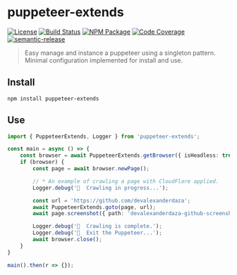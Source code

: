 # puppeteer-extends
[![License][]](https://opensource.org/licenses/Apache-2.0)
[![Build Status]](https://github.com/devalexanderdaza/puppeteer-extends/actions/workflows/ci.yml)
[![NPM Package]](https://npmjs.org/package/puppeteer-extends)
[![Code Coverage]](https://codecov.io/gh/devalexanderdaza/puppeteer-extends)
[![semantic-release]](https://github.com/semantic-release/semantic-release)

[License]: https://img.shields.io/badge/License-Apache%202.0-blue.svg
[Build Status]: https://github.com/devalexanderdaza/puppeteer-extends/actions/workflows/ci.yml/badge.svg
[NPM Package]: https://img.shields.io/npm/v/puppeteer-extends.svg
[Code Coverage]: https://codecov.io/gh/devalexanderdaza/puppeteer-extends/branch/master/graph/badge.svg
[semantic-release]: https://img.shields.io/badge/%20%20%F0%9F%93%A6%F0%9F%9A%80-semantic--release-e10079.svg

> Easy manage and instance a puppeteer using a singleton pattern. Minimal configuration implemented for install and use.

## Install

``` shell
npm install puppeteer-extends
```

## Use

``` typescript
import { PuppeteerExtends, Logger } from 'puppeteer-extends';

const main = async () => {
    const browser = await PuppeteerExtends.getBrowser({ isHeadless: true });
    if (browser) {
        const page = await browser.newPage();

        // * An example of crawling a page with CloudFlare applied.
        Logger.debug('🚧  Crawling in progress...');

        const url = 'https://github.com/devalexanderdaza';
        await PuppeteerExtends.goto(page, url);
        await page.screenshot({ path: 'devalexanderdaza-github-screenshot.png' });

        Logger.debug('🚧  Crawling is complete.');
        Logger.debug('🚧  Exit the Puppeteer...');
        await browser.close();
    }
}

main().then(r => {});
```

